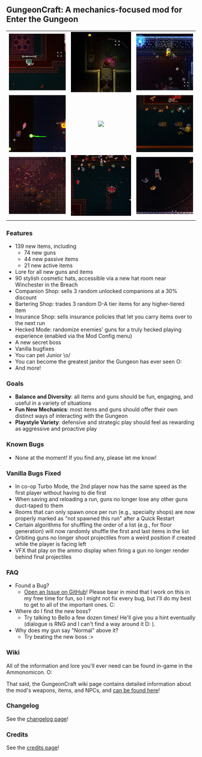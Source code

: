 ## GungeonCraft: A mechanics-focused mod for Enter the Gungeon

|                                 |                                       |                                      |
| -------------                   | :-------------:                       | :-------------:                      |
| ![](previews/clip6-hecked.webp) | ![](previews/clip7-magunet.webp)      | ![](previews/clip8-spinning.webp)    |
| ![](previews/clip5-volley.webp) | ![](previews/clip9-jojo.webp)         | ![](previews/clip1-the-slap.webp)    |
| ![](previews/clip4-zoom.webp)   | ![](previews/clip3-janitor-time.webp) | ![](previews/clip2-pet-da-wolf.webp) |
|                                 |                                       |                                      |

### Features

- 139 new items, including
	+ 74 new guns
	+ 44 new passive items
	+ 21 new active items
- Lore for all new guns and items
- 90 stylish cosmetic hats, accessible via a new hat room near Winchester in the Breach
- Companion Shop: sells 3 random unlocked companions at a 30% discount
- Bartering Shop: trades 3 random D-A tier items for any higher-tiered item
- Insurance Shop: sells insurance policies that let you carry items over to the next run
- Hecked Mode: randomize enemies' guns for a truly hecked playing experience (enabled via the Mod Config menu)
- A new secret boss
- Vanilla bugfixes
- You can pet Junior \o/
- You can become the greatest janitor the Gungeon has ever seen O:
- And more!

### Goals

- **Balance and Diversity**: all items and guns should be fun, engaging, and useful in a variety of situations
- **Fun New Mechanics**: most items and guns should offer their own distinct ways of interacting with the Gungeon
- **Playstyle Variety**: defensive and strategic play should feel as rewarding as aggressive and proactive play

### Known Bugs
* None at the moment! If you find any, please let me know!

### Vanilla Bugs Fixed
* In co-op Turbo Mode, the 2nd player now has the same speed as the first player without having to die first
* When saving and reloading a run, guns no longer lose any other guns duct-taped to them
* Rooms that can only spawn once per run (e.g., specialty shops) are now properly marked as "not spawned this run" after a Quick Restart
* Certain algorithms for shuffling the order of a list (e.g., for floor generation) will now randomly shuffle the first and last items in the list
* Orbiting guns no longer shoot projectiles from a weird position if created while the player is facing left
* VFX that play on the ammo display when firing a gun no longer render behind final projectiles

### FAQ

* Found a Bug?
	- [Open an Issue on GitHub](https://github.com/pcrain/GungeonCraft/issues)! Please bear in mind that I work on this in my free time for fun, so I might not fix every bug, but I'll do my best to get to all of the important ones. C:
* Where do I find the new boss?
	- Try talking to Bello a few dozen times! He'll give you a hint eventually (dialogue is RNG and I can't find a way around it D: ).
* Why does my gun say "Normal" above it?
	- Try beating the new boss :>

### Wiki

All of the information and lore you'll ever need can be found in-game in the Ammonomicon. O:

That said, the GungeonCraft wiki page contains detailed information about the mod's weapons, items, and NPCs, and [can be found here](https://enterthegungeon.wiki.gg/wiki/Modding/GungeonCraft)!

### Changelog

See the [changelog page](https://github.com/pcrain/GungeonCraft/blob/master/changelog.md)!

### Credits

See the [credits page](https://github.com/pcrain/GungeonCraft/blob/master/credits.md)!
